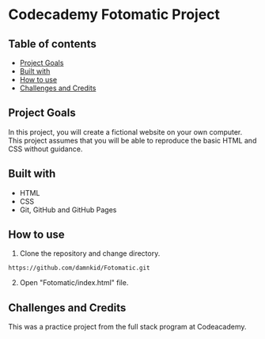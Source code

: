 # Codecademy Fotomatic Project

## Table of contents
* [Project Goals](#project-goals)
* [Built with](#built-with)
* [How to use](#how-to-use)
* [Challenges and Credits](#challenges-and-credits)

## Project Goals
In this project, you will create a fictional website on your own computer.<br>
This project assumes that you will be able to reproduce the basic HTML and CSS without guidance.<br>

## Built with
* HTML
* CSS
* Git, GitHub and GitHub Pages

## How to use
1. Clone the repository and change directory.

```
https://github.com/damnkid/Fotomatic.git
```

2. Open "Fotomatic/index.html" file.

## Challenges and Credits
This was a practice project from the full stack program at Codeacademy.
